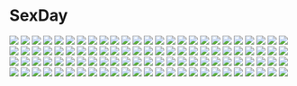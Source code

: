 # SexDay
![](https://konachan.com/image/4a4b9ba5c64d28ce45a740aced8e802e/Konachan.com%20-%2089315%20aki_minoriko%20aki_shizuha%20panties%20tagme%20torn_clothes%20touhou%20underwear.jpg)
![](https://konachan.com/image/3946aa82e261629605ac1e61b7821998/Konachan.com%20-%20243167%20anonamos%20clouds%20nobody%20original%20scenic%20sky%20stars%20sunset%20train.jpg)
![](https://konachan.com/jpeg/d86d9253ec4967876dd41cc1aba9f0a7/Konachan.com%20-%20294330%20aliasing%20book%20candy%20kneehighs%20lollipop%20nanam_%28nanam_sk%29%20original%20panties%20school_uniform%20short_hair%20skirt%20third-party_edit%20underwear%20upskirt.jpg)
![](https://konachan.com/image/b01f1bea019b16a820cc736a8def8fd2/Konachan.com%20-%20192461%202girls%20blonde_hair%20bow%20candy%20hat%20loli%20lollipop%20panties%20pink_eyes%20pointed_ears%20short_hair%20thighhighs%20touhou%20underwear%20vampire%20wings%20wristwear.jpg)
![](https://konachan.com/image/0368353cf0632dbbbfb3c16186642ccc/Konachan.com%20-%2026686%20book%20clannad%20key%20logo%20long_hair%20miyazawa_yukine%20school_uniform%20zoom_layer.jpg)
![](https://konachan.com/image/b4ef5734c5c97e4955f3f883133ab01b/Konachan.com%20-%20284854%202girls%20animal%20bow%20cangqiong%20cat%20chain%20choker%20crown%20dress%20flowers%20gray_hair%20hat%20headband%20leiq%20long_hair%20ponytail%20rabbit%20thighhighs%20vocaloid%20xingchen.jpg)
![](https://konachan.com/image/5234141fb0810f2ac129bd5f700cc2ed/Konachan.com%20-%2035427%20darker_than_black%20hei%20sky.jpg)
![](https://konachan.com/image/d4d47afa52ba67ee670a92d32e8a400f/Konachan.com%20-%2013986%20flcl.jpg)
![](https://konachan.com/image/ec822f65b05fe7e240d9945c704d51f9/Konachan.com%20-%2083773%20breasts%20cleavage%20misaki_ryou%20nekonyan%20open_shirt%20panties%20panty_pull%20purple_hair%20sakaagari_hurricane%20school_uniform%20underwear.jpg)
![](https://konachan.com/jpeg/b17dfccdc32401201cdc59095f426db2/Konachan.com%20-%2082126%20animal_ears%20breasts%20bunny_ears%20bunnygirl%20cleavage%20naruse_mamoru%20pia_carrot%20purple_hair.jpg)
![](https://konachan.com/image/e7c7bd8894ec734afe8b1c3f5308db37/Konachan.com%20-%2098196%20hatsune_miku%20vocaloid%20yu_%28kongxiang%29.jpg)
![](https://konachan.com/jpeg/98d70b8f438b46a554f537720c6d7050/Konachan.com%20-%20175560%20anthropomorphism%20aqua_eyes%20blush%20breasts%20brown_hair%20cleavage%20cocytus_%28wind_master%29%20creeper%20gradient%20hoodie%20minecraft%20no_bra%20short_hair%20thighhighs.jpg)
![](https://konachan.com/image/69bb1afbb77f4ecf45ddecbf5b77a631/Konachan.com%20-%2042173%20itou_noiji%20peace%40pieces.jpg)
![](https://konachan.com/image/3421d594025655203f3229f369aa20c0/Konachan.com%20-%20127825%20breasts%20brown_hair%20momoi_komomo%20nipples%20no_bra%20original%20see_through%20white.jpg)
![](https://konachan.com/jpeg/8fc39f0d78b1bb70df527c347b513364/Konachan.com%20-%20149012%20bed%20black_hair%20blush%20breasts%20censored%20game_cg%20karasuma_shizuku%20kimishima_ao%20long_hair%20navel%20nipples%20nude%20pussy%20pussy_juice%20red_eyes%20spread_legs.jpg)
![](https://konachan.com/jpeg/41dd43cd7f8bf0e2da6af5d0e19864e0/Konachan.com%20-%20183973%20barefoot%20dress%20eyepatch%20flat%20game_cg%20goth-loli%20hikoukigumo_no_mukougawa%20lolita_fashion%20purinko%20purple_eyes%20purple_hair%20ugawara_iroha%20water.jpg)
![](https://konachan.com/image/7ededc97a02c4c0c5171051bd7a14161/Konachan.com%20-%20292048%20japanese_clothes%20long_hair%20miko%20original%20scenic%20yingsu_jiang.jpg)
![](https://konachan.com/jpeg/b6ce01f8a3887c56de297953c7f4d5da/Konachan.com%20-%20159897%20bubbles%20deep-sea_girl_%28vocaloid%29%20hatsune_miku%20lightofheaven%20vocaloid.jpg)
![](https://konachan.com/jpeg/aa57d29176b452be662760136bc10c1c/Konachan.com%20-%20160825%20autumn%20barefoot%20bikini%20bikini_top%20flowers%20hat%20long_hair%20original%20scan%20short_hair%20spring%20summer%20sunflower%20swimsuit%20water%20waterfall%20winter.jpg)
![](https://konachan.com/jpeg/85e7930741a0ebbae5a0874739a8f5c3/Konachan.com%20-%20296009%20ano_natsu_de_matteru%20building%20city%20clouds%20nobody%20nzwt%20scenic%20sky%20sunset%20train%20tree.jpg)
![](https://konachan.com/image/462b79be068ff74fd9893a28b1536e30/Konachan.com%20-%2054989%20blue_hair%20blush%20brown_hair%20drink%20food%20glasses%20green_eyes%20izumi_konata%20lucky_star%20pink_hair%20purple_eyes%20purple_hair%20ribbons%20scan%20twintails%20yellow_eyes.jpg)
![](https://konachan.com/jpeg/77d761bf75d296052191406a73f303c6/Konachan.com%20-%20132976%20bed%20black_hair%20blush%20breasts%20censored%20dracu-riot%21%20game_cg%20mera_azusa%20muririn%20nipples%20pussy%20pussy_juice%20spread_legs%20yuzusoft.jpg)
![](https://konachan.com/image/ca06f1282cd1840b16076deb5c266592/Konachan.com%20-%2044093%20jpeg_artifacts%20kannagi_crazy_shrine_maidens%20nagi.jpg)
![](https://konachan.com/image/bbcf955012ebcdbc61c9de593b148970/Konachan.com%20-%20293339%202girls%20animal_ears%20aruma_jiki%20ass%20bikini%20breasts%20catgirl%20censored%20final_fantasy%20final_fantasy_xiv%20miqo%27te%20nipples%20pussy%20swimsuit.jpg)
![](https://konachan.com/jpeg/56b3cca193bb9ef874eba5552277372c/Konachan.com%20-%20257840%202girls%20blonde_hair%20blue_eyes%20bra%20breast_hold%20breasts%20cropped%20green_eyes%20green_hair%20kopianget%20long_hair%20nipples%20original%20short_hair%20underwear.jpg)
![](https://konachan.com/image/7eaa6b794dd9b15b2abf6bdfb7d627f2/Konachan.com%20-%20242304%20ajimita%20animal%20barefoot%20bed%20bird%20black_hair%20book%20drink%20headphones%20ipod%20monochrome%20original%20phone%20signed%20sleeping.jpg)
![](https://konachan.com/image/3cc9bff61276af9a0bebc7e357e53bb3/Konachan.com%20-%209021%20kanon%20sawatari_makoto.jpg)
![](https://konachan.com/jpeg/512b6f8874017fc67fa81f8c862ae93e/Konachan.com%20-%2058964%20black_rock_shooter%20kuroi_mato.jpg)
![](https://konachan.com/jpeg/2df66ff26f13646e98dd0986666db117/Konachan.com%20-%20182974%20amamiya_hibiya%20ene_%28kagerou_project%29%20kagerou_project%20kano_shuuya%20kido_tsubomi%20kisaragi_momo%20kisaragi_shintaro%20kozakura_mary%20marumoru%20tateyama_ayano.jpg)
![](https://konachan.com/jpeg/8a357e03da3d2f8e5de283541870fda8/Konachan.com%20-%20156042%20bikini%20blonde_hair%20breasts%20cleavage%20green_eyes%20original%20saburou_%28hgmg%29%20swimsuit%20white.jpg)
![](https://konachan.com/image/bb28e96a1cb240ac66cfef737f3a4509/Konachan.com%20-%20139059%20armor%20effordom_soft%20fujimori_yuu%20koikishi_purely_kiss%20long_hair%20petals%20purple_eyes%20purple_hair%20school_uniform%20sword%20thighhighs%20weapon%20yuuki_hagure.jpg)
![](https://konachan.com/jpeg/ecaa1ac3ce65867a065e11ee91a9d715/Konachan.com%20-%20280021%20bandaid%20blue_eyes%20braids%20chon_%28chon33v%29%20close%20gray_hair%20hoodie%20original%20polychromatic%20short_hair%20signed.jpg)
![](https://konachan.com/image/983a9b8ff391d88c18eaefd1a1134a95/Konachan.com%20-%20174840%20animal_ears%20bikini_top%20blue_eyes%20headphones%20original%20taoru.jpg)
![](https://konachan.com/image/a2f09c8af2720bf676d0088723455a64/Konachan.com%20-%2026260%20fullmetal_alchemist%20winry_rockbell.jpg)
![](https://konachan.com/image/8b4c3be967a19edc85616006109280f7/Konachan.com%20-%20188086%20all_male%20bandage%20black_hair%20blood%20building%20cape%20cigarette%20clouds%20gintama%20hangleing%20katana%20kondou_isao%20male%20okita_sougo%20sky%20sword%20weapon.jpg)
![](https://konachan.com/jpeg/930c54e6f47f964fe27eecf9fdc6742c/Konachan.com%20-%2091589%20blue_eyes%20blue_hair%20blush%20breast_grab%20breasts%20cropped%20kurokawa_izumi%20nipples%20original%20red_eyes%20red_hair%20yuri.jpg)
![](https://konachan.com/image/e68113bb6aad6f5567a45a1fa248bd24/Konachan.com%20-%20121135%20animal%20blue_eyes%20food%20game_cg%20grass%20kisaki_mio%20komori_kei%20pantyhose%20park%20pink_hair%20ricotta%20short_hair%20skirt%20tree%20walkure_romanze%20wink.jpg)
![](https://konachan.com/image/a0bc115b07f8e977fc059bc6cff6b23e/Konachan.com%20-%20219917%20flowers%20orange_eyes%20original%20pink_hair%20zhang_xiao_bo.jpg)
![](https://konachan.com/jpeg/64f80ad23ca4446b754ce93c0ca8e1a5/Konachan.com%20-%20281361%20all_male%20black_hair%20chita_%28ketchup%29%20feathers%20gloves%20granblue_fantasy%20male%20red_eyes%20sandalphon_%28granblue_fantasy%29%20short_hair%20signed%20wings.jpg)
![](https://konachan.com/image/b75477d53f3c276721b33e9b4d56d2cc/Konachan.com%20-%2074642%20anthropomorphism%20axis_powers_hetalia%20liechtenstein_%28hetalia%29%20loli.jpg)
![](https://konachan.com/image/82275df8d3687579bc7397e4613b2cf4/Konachan.com%20-%20164769%20akemi_homura%20black_hair%20gun%20long_hair%20mahou_shoujo_madoka_magica%20pandaraion_%28kanikani2950%29%20pantyhose%20purple_eyes%20weapon.jpg)
![](https://konachan.com/image/d7ca6e4d522db64af3a57c97f6842e4d/Konachan.com%20-%2042691%20blue%20dengeki_moeoh%20r.g.b%21%20shiki_ai%20suzuhira_hiro.jpg)
![](https://konachan.com/image/38d6479522b80a5380f62f7462302791/Konachan.com%20-%20226672%20building%20clouds%20forest%20landscape%20moon%20night%20nobody%20original%20reflection%20scenic%20sky%20smile_%28qd4nsvik%29%20stars%20sunset%20tree%20water.jpg)
![](https://konachan.com/image/65d5bcd4b4a18ad52c8dc4c6b6f91bef/Konachan.com%20-%20171088%20animal%20bird%20black_hair%20cape%20halloween%20hat%20original%20pointed_ears%20pumpkin%20staff%20teddy_yang%20tree%20underboob%20witch_hat%20yellow_eyes.jpg)
![](https://konachan.com/image/b385728f57c4f457910c2f3de1e417bc/Konachan.com%20-%20250993%20barefoot%20breasts%20fate_grand_order%20fate_%28series%29%20orange_eyes%20orange_hair%20panties%20ponytail%20short_hair%20sketch%20skirt%20tagme_%28artist%29%20underwear.jpg)
![](https://konachan.com/image/ff6acd44437b28568bfd0afdfaaf7a80/Konachan.com%20-%20249457%20aqua_eyes%20breasts%20choker%20cleavage%20gia%20gray_hair%20long_hair%20navel%20original%20signed.jpg)
![](https://konachan.com/image/c60b0320dab0ad59647b2a5520166e1c/Konachan.com%20-%20162898%203d%20dark%20moon%20nobody%20original%20planet%20scenic%20sky%20space%20stars%20y-k.jpg)
![](https://konachan.com/jpeg/fbf6cd6cd27cd4f699d4a736e407fd70/Konachan.com%20-%2092862%20ass%20blue_eyes%20book%20game_cg%20kunihiro_hinata%20male%20muririn%20noble_works%20pink_hair%20skirt%20thighhighs%20yuzusoft.jpg)
![](https://konachan.com/image/baba3226ccc6fe8ff428c8d4e95e3080/Konachan.com%20-%20144322%20all_points_bulletin%20blue_hair%20car%20city%20green_hair%20gun%20hatsune_miku%20headphones%20lasterk%20night%20panties%20skirt%20striped_panties%20underwear%20vocaloid%20weapon.jpg)
![](https://konachan.com/jpeg/0c2f7d81b6b788af54ff7107e7b90cbb/Konachan.com%20-%20196494%20asahina_mikuru%20blush%20breasts%20brown_eyes%20cleavage%20game_cg%20long_hair%20orange_hair%20shirt%20suzumiya_haruhi_no_tsuisou%20suzumiya_haruhi_no_yuutsu.jpg)
![](https://konachan.com/image/b12a9ba6562f9cf44d8799e287afc3f8/Konachan.com%20-%2021951%20shakugan_no_shana%20shana%20sword%20weapon.jpg)
![](https://konachan.com/image/069fb3d39a6d9e640510415aced66b3a/Konachan.com%20-%20279962%20breasts%20horns%20nipples%20onsen%20pink_eyes%20pink_hair%20ponytail%20short_hair%20tensei_shitara_slime_datta_ken%20tofuubear%20water%20watermark.jpg)
![](https://konachan.com/image/b421f4335f8761917cefc9db5392f873/Konachan.com%20-%2085123%20blush%20flat_chest%20footjob%20male%20open_shirt%20original%20panties%20penis%20school_uniform%20socks%20trap%20twintails%20underwear%20yuki18r.jpg)
![](https://konachan.com/image/177fbde523e26e8df511762fcd55d235/Konachan.com%20-%20275092%20ass%20black_hair%20bloomers%20bra%20breasts%20cameltoe%20long_hair%20murakami_suigun%20original%20underwear%20wet%20white.jpg)
![](https://konachan.com/jpeg/e69378561464c66238217e07e91a6379/Konachan.com%20-%2030187%20breasts%20censored%20clannad%20happoubi_jin%20nipples%20panties%20panty_pull%20sagara_misae%20underwear.jpg)
![](https://konachan.com/jpeg/5bcf5807424f41d3b17c1d542cb3281c/Konachan.com%20-%2050938%20animal_ears%20catgirl%20hazuki%20loli%20lolita_fashion%20pop%20scan%20tail%20thighhighs%20tsukuyomi_moon_phase.jpg)
![](https://konachan.com/image/6f6e71f64723d4da60254c12654e8603/Konachan.com%20-%20199178%20breasts%20brown_hair%20cleavage%20dlsite.com%20dress%20malino%20original%20petals%20premium-chan%20tagme%20thighhighs%20tree%20watermark.jpg)
![](https://konachan.com/jpeg/14a0790f8c81df0c7802d82a18cce36f/Konachan.com%20-%20195002%20breasts%20censored%20fellatio%20game_cg%20green_eyes%20long_hair%20minatsuki_arumi%20momonoko_sweepers%20nipples%20nude%20orange_hair%20penis%20pussy%20sex%20suzumura_ema.jpg)
![](https://konachan.com/image/788aa3b1c96da7f346a136374343da05/Konachan.com%20-%2021427%20blood_%28anime%29%20haji%20otonashi_saya.jpg)
![](https://konachan.com/image/257b99881400dff4be84d9da9e2ce156/Konachan.com%20-%2031879%20black_hair%20blush%20censored%20cum%20favorite%20fellatio%20game_cg%20happy_margaret%21%20japanese_clothes%20kitanoji_nozomi%20kokonoka%20long_hair%20penis%20yellow_eyes.jpg)
![](https://konachan.com/jpeg/d93d7ec12ea589a8c7647a5af287891a/Konachan.com%20-%20272497%20aqua_eyes%20blue_eyes%20catgirl%20chen%20dress%20fang%20hat%20headband%20katana%20pink_eyes%20pink_hair%20red_eyes%20short_hair%20skirt%20sword%20tail%20touhou%20weapon%20white_hair.jpg)
![](https://konachan.com/image/da907ede3032cf3e9c99fc4ca2913730/Konachan.com%20-%20107667%20bed%20bra%20cameltoe%20game_cg%20panties%20red_eyes%20red_hair%20sekitsu_ayaka%20short_hair%20spread_legs%20tel-o%20underwear%20yamiyo_ni_odore.jpg)
![](https://konachan.com/jpeg/354fd9759a40ac2c03f17bc8ba97fac8/Konachan.com%20-%20213192%20ass%20blonde_hair%20bloomers%20hewsack%20kawakami_mai%20kneehighs%20long_hair%20musaigen_no_phantom_world%20ponytail%20purple_eyes%20skintight%20white.jpg)
![](https://konachan.com/jpeg/12213e486b1ea094edc5d0b8cca4a9e4/Konachan.com%20-%20283099%20animal%20ass%20bird%20blonde_hair%20cape%20chiroru_%28cheese-roll%29%20dress%20feathers%20gradient%20niwatari_kutaka%20red_eyes%20short_hair%20touhou%20wings.jpg)
![](https://konachan.com/jpeg/43c34cf381fb4dbe4c0ca4afbfd9445a/Konachan.com%20-%20149386%20alcot%20blue_hair%20game_cg%20red_eyes%20ribbons%20sawatari_nanagi%20school_swimsuit%20swimsuit%20tagme_%28artist%29%20twintails.jpg)
![](https://konachan.com/jpeg/8c4636c8e945b3e085c8258dd3b1548a/Konachan.com%20-%2050365%20chibi%20hachune_miku%20hatsune_miku%20kagamine_rin%20komatsu_eiji%20leek%20scan%20thighhighs%20vocaloid.jpg)
![](https://konachan.com/jpeg/f0148b1015ae0b2654cfcad25ce1825d/Konachan.com%20-%20294804%20auko%20candy%20drink%20flowers%20food%20fruit%20lucario%20orange_%28fruit%29%20pokemon%20popsicle%20strawberry.jpg)
![](https://konachan.com/image/60b372888b9121a7141b1da5247a37c0/Konachan.com%20-%20223733%20anus%20blonde_hair%20blush%20breasts%20censored%20golden_darkness%20male%20mogu%20nipples%20nude%20penis%20red_eyes%20sex%20to_love_ru%20to_love_ru_darkness.jpg)
![](https://konachan.com/jpeg/48f23971ca996f9c57ab2d169f2c4816/Konachan.com%20-%20166436%20ankoromochi%20blush%20braids%20breasts%20dress%20game_cg%20long_hair%20nipples%20open_shirt%20panties%20peassoft%20purple_eyes%20satou_satoru%20thighhighs%20underwear%20white_hair.jpg)
![](https://konachan.com/jpeg/99dd1628a77f36d534202227fa202c3f/Konachan.com%20-%20105327%20megurine_luka%20vocaloid.jpg)
![](https://konachan.com/image/671cfb21f4a1b8f885cb48a6ae13a7b0/Konachan.com%20-%2056830%20akashio%20flowers%20green_hair%20kagiyama_hina%20long_hair%20red_eyes%20ribbons%20skirt%20stockings%20torn_clothes%20touhou.jpg)
![](https://konachan.com/image/1fde53952b082941904f2371bee7371c/Konachan.com%20-%20140682%20animal_ears%20breasts%20cleavage%20original%20pink_hair%20school_uniform%20shia_flatpaddy%20syroh%20tagme%20tail%20thighhighs.jpg)
![](https://konachan.com/image/76b278b45962b5f78fc40d32d6e00c4b/Konachan.com%20-%20101093%20blue_hair%20brown_hair%20censored%20close%20game_cg%20kobuichi%20penis%20tenshinranman%20tokusa_honoka%20yamabuki_aoi%20yuzusoft.jpg)
![](https://konachan.com/image/f44d879e1481bcaf8d3d20a67b7eed93/Konachan.com%20-%20229839%20animal_ears%20dress%20fang%20fire%20food%20hat%20inubashiri_momiji%20jpeg_artifacts%20necklace%20orange_eyes%20rope%20short_hair%20touhou%20weapon%20white_hair%20wolfgirl%20zounose.jpg)
![](https://konachan.com/jpeg/c67d38b73df6e32199127998fc0f3338/Konachan.com%20-%20283270%20anal%20ass%20bed%20blush%20breasts%20clover_%28sakura_gamer%29%20collar%20game_cg%20inma%20nipples%20nude%20pussy_juice%20red_hair%20sakura_gamer%20winged_cloud%20wristwear.jpg)
![](https://konachan.com/image/aa808b2bed24ef45bf559f361315075f/Konachan.com%20-%2064777%20ikkitousen%20ryofu_housen.jpg)
![](https://konachan.com/jpeg/6d1d362da7ca1cd2979d23076d73227c/Konachan.com%20-%20221033%20akiu_yukari%20censored%20hara_katsu%20kisaragi_ren%20muroto_misaki%20ryuuki_yumi%20umi_kirika.jpg)
![](https://konachan.com/image/249729daa46da2b0ec77f99038abe45c/Konachan.com%20-%2013544%20ghost_in_the_shell%20kusanagi_motoko.jpg)
![](https://konachan.com/image/3fcc9b46e3c03037cfdbe6d50a6c7755/Konachan.com%20-%2050048%20animal_ears%20bikini%20breasts%20catgirl%20cleavage%20swimsuit%20tagme%20tail.jpg)
![](https://konachan.com/jpeg/837b685ce8c91c3a570bf50d29d134ea/Konachan.com%20-%20205857%20astronauts%20game_cg%20kokusan_moyashi%20rozea%20shannon_fiszer%20tagme%20tou_no_shita_no_exercitus%20witch.jpg)
![](https://konachan.com/image/8386f8c5d2f4a43ec7f208bfc9644517/Konachan.com%20-%20181572%2035_%28pixiv%29%20beatrice%20blue_hair%20book%20boots%20bow%20chain%20cross%20dress%20flowers%20gun%20hat%20long_hair%20male%20pantyhose%20red_hair%20skirt%20suit%20tie%20twintails%20weapon%20white.jpg)
![](https://konachan.com/image/0708d3a596dd839ca16348f1ad81594e/Konachan.com%20-%20226927%20all_male%20ass%20bed%20bikini%20blue_eyes%20blue_hair%20blush%20breasts%20hacka_doll%20karatakewari%20long_hair%20male%20penis%20spread_legs%20swimsuit%20trap%20uncensored.jpg)
![](https://konachan.com/jpeg/6aa72b9dff863afd6742d3767af4aa49/Konachan.com%20-%20294583%20aqua_eyes%20blue_hair%20cirno%20close%20crying%20fairy%20fall_dommmmmer%20short_hair%20tears%20touhou%20wings.jpg)
![](https://konachan.com/jpeg/f193be8df6113fe4b6a08ff918b800c7/Konachan.com%20-%20162817%20apple%20aqua_eyes%20aqua_hair%20barefoot%20blue_eyes%20blue_hair%20bubbles%20dress%20food%20fruit%20long_hair%20pink_hair%20ribbons%20saberiii%20signed%20skirt%20tagme%20vocaloid%20water.jpg)
![](https://konachan.com/image/bec958f759f67257d0f11c4c95b7da86/Konachan.com%20-%2073924%20school_uniform%20tamayo.jpg)
![](https://konachan.com/image/a09eaa54851242789d3b09ef9cd2ff25/Konachan.com%20-%2083049%20blue_eyes%20blue_hair%20gloves%20hinasaki%20hoodie%20long_hair%20pink_hair%20purple_eyes%20tagme%20thighhighs%20white.jpg)
![](https://konachan.com/image/eca3473bcc2bcd6af7b8c03be9148fd8/Konachan.com%20-%2095715%20ishida_hiroyasu%20original%20tagme.jpg)
![](https://konachan.com/image/2ef55ad868d58b1ed0f55cdb76dba5e2/Konachan.com%20-%207336%202girls%20barefoot%20blue_eyes%20blush%20brown_hair%20flat_chest%20green_eyes%20loli%20long_hair%20navel%20open_shirt%20pajamas%20panties%20pink_hair%20see_through%20underwear.jpg)
![](https://konachan.com/jpeg/e82a4705e95e93d2c4216b89654c3c0d/Konachan.com%20-%20243201%20aqua_eyes%20barefoot%20bow%20eromanga-sensei%20gray_hair%20izumi_sagiri%20kurono_kito%20loli%20long_hair%20shorts%20zoom_layer.jpg)
![](https://konachan.com/jpeg/90697d95cb4e86f5a01547508ce8b82a/Konachan.com%20-%20266171%20anus%20ass%20blue_eyes%20blue_hair%20blush%20breasts%20censored%20game_cg%20headdress%20nipples%20panties%20penis%20pussy%20sex%20short_hair%20skirt_lift%20thighhighs%20underwear%20wet.jpg)
![](https://konachan.com/image/66a2af853cf1bf281e8173a02dd5fce4/Konachan.com%20-%2042682%20fuu%20jin%20male%20mugen%20samurai_champloo.jpg)
![](https://konachan.com/image/3d3c270f350079ba030b332c0dfbef09/Konachan.com%20-%2089545%20blush%20green_eyes%20hat%20loli%20long_hair%20tagme%20thighhighs%20wand.jpg)
![](https://konachan.com/image/4260c345894fa7485d27ee8c4d2ad289/Konachan.com%20-%20155347%20kagiyama_hina%20nodata%20touhou.jpg)
![](https://konachan.com/image/4af59cc27095c55057a770021c2cfa59/Konachan.com%20-%20101476%20dress%20gloves%20hat%20nanahara_fuyuki%20purple_hair%20red_eyes%20remilia_scarlet%20spear%20touhou%20vampire%20weapon%20white%20wings.jpg)
![](https://konachan.com/jpeg/c1e26394ba9b9af2c0ad0818ce143f81/Konachan.com%20-%20100926%20aoi_isuzu%20blue_hair%20brown_eyes%20favorite%20hoshizora_no_memoria%20school_uniform%20shida_kazuhiro%20short_hair.jpg)
![](https://konachan.com/image/fabecf2033196441ede9d90d57d085db/Konachan.com%20-%2022993%20blonde_hair%20brown_eyes%20dress%20horns%20ibuki_suika%20long_hair%20ribbons%20tateha%20touhou%20yellow.jpg)
![](https://konachan.com/jpeg/a5943d06975b138f36227b70353ab148/Konachan.com%20-%20139753%20bed%20blue_hair%20blush%20brown_hair%20erect%21%20game_cg%20horns%20kiss%20long_hair%20moon%20night%20panties%20piromizu%20short_hair%20stars%20stockings%20tail%20underwear%20wings.jpg)
![](https://konachan.com/image/15b3fdf253b70329405114723541935c/Konachan.com%20-%2037198%20loli%20navel%20nipples%20nude%20open_shirt%20patchouli_knowledge%20ribbons%20touhou.jpg)
![](https://konachan.com/jpeg/fc2d94b809a34ec3407c856cb2994fe9/Konachan.com%20-%20253886%20animal_ears%20blonde_hair%20blush%20breasts%20game_cg%20long_hair%20nipples%20nude%20pussy%20pussy_juice%20red_eyes%20thighhighs%20uncensored%20vibrator%20wanaca%20yuri.jpg)
![](https://konachan.com/jpeg/c510fe35bfb2fdea75fbbac8d63a9835/Konachan.com%20-%2073943%20blonde_hair%20luna_child%20red_eyes%20touhou.jpg)
